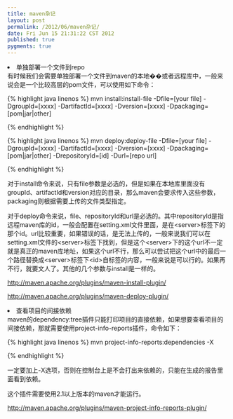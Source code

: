```yaml
---
title: maven杂记
layout: post
permalink: /2012/06/maven杂记/
date: Fri Jun 15 21:31:22 CST 2012
published: true
pygments: true
---
```



<li>单独部署一个文件到repo</li>
有时候我们会需要单独部署一个文件到maven的本地��或者远程库中，一般来说会是一个比较高层的pom文件，可以使用如下命令：

{% highlight java linenos %}
	mvn install:install-file -Dfile=[your file] -DgroupId=[xxxx] -DartifactId=[xxxx] -Dversion=[xxxx] -Dpackaging=[pom|jar|other]

{% endhighlight %}


{% highlight java linenos %}
	mvn deploy:deploy-file -Dfile=[your file] -DgroupId=[xxxx] -DartifactId=[xxxx] -Dversion=[xxxx] -Dpackaging=[pom|jar|other] -DrepositoryId=[id] -Durl=[repo url]

{% endhighlight %}


对于install命令来说，只有file参数是必选的，但是如果在本地库里面没有groupId、artifactId和version对应的目录，那么maven会要求传入这些参数，packaging则根据需要上传的文件类型指定。

对于deploy命令来说，file、repositoryId和url是必选的。其中repositoryId是指远程maven库的id，一般会配置在setting.xml文件里面，是在&lt;server&gt;标签下的那个id。url比较重要，如果错误的话，是无法上传的，一般来说我们可以在setting.xml文件的&lt;server&gt;标签下找到，但是这个&lt;server&gt;下的这个url不一定就是真正的maven库地址，如果这个url不行，那么可以尝试把这个url中的最后一个路径替换成&lt;server&gt;标签下&lt;id&gt;自标签的内容，一般来说是可以行的。如果再不行，就要文人了。其他的几个参数与install是一样的。

<a href="http://maven.apache.org/plugins/maven-install-plugin/" target="_blank">http://maven.apache.org/plugins/maven-install-plugin/</a>


<a href="http://maven.apache.org/plugins/maven-deploy-plugin/" target="_blank">http://maven.apache.org/plugins/maven-deploy-plugin/</a>

<li>查看项目的间接依赖</li>
maven的dependency:tree插件只能打印项目的直接依赖，如果想要查看项目的间接依赖，那就需要使用project-info-reports插件，命令如下：

{% highlight java linenos %}
	mvn project-info-reports:dependencies -X

{% endhighlight %}


一定要加上-X选项，否则在控制台上是不会打出来依赖的，只能在生成的报告里面看到依赖。

这个插件需要使用2.1以上版本的maven才能运行。

<a href="http://maven.apache.org/plugins/maven-project-info-reports-plugin/" target="_blank">http://maven.apache.org/plugins/maven-project-info-reports-plugin/</a>

